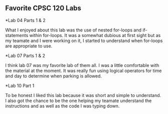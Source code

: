 
## Favorite CPSC 120 Labs

*Lab 04 Parts 1 & 2

What I enjoyed about this lab was the use of nested for-loops and if-statements within for-loops. It was a somewhat dubious at first sight but as my teamate and I were working on it, I started to understand when for-loops are appropriate to use.

*Lab 07 Parts 1 & 2

I think lab 07 was my favorite lab of them all. I was a little comfortable with the material at the moment. It was really fun using logical operators for time and day to determine when parking is allowed.

*Lab 10 Part 1

To be honest I liked this lab because it was short and simple to understand. I also got the chance to be the one helping my teamate understand the instructions and as well as the code I was typing down.


